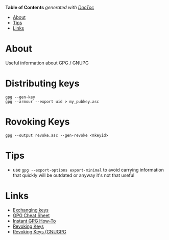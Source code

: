 <!-- START doctoc generated TOC please keep comment here to allow auto update -->
<!-- DON'T EDIT THIS SECTION, INSTEAD RE-RUN doctoc TO UPDATE -->
**Table of Contents**  *generated with [DocToc](https://github.com/thlorenz/doctoc)*

- [About](#about)
- [Tips](#tips)
- [Links](#links)

<!-- END doctoc generated TOC please keep comment here to allow auto update -->

# About
Useful information about GPG / GNUPG

# Distributing keys

```
gpg --gen-key
gpg --armour --export uid > my_pubkey.asc
```

# Rovoking Keys

```
gpg --output revoke.asc --gen-revoke <mkeyid>
```

# Tips

* use `gpg --export-options export-minimal` to avoid carrying information that quickly will be outdated or anyway it's not that useful

# Links

* [Exchanging keys](https://www.gnupg.org/gph/en/manual/x56.html)
* [GPG Cheat Sheet](http://irtfweb.ifa.hawaii.edu/~lockhart/gpg/gpg-cs.html)
* [Instant GPG How-To](http://homepages.inf.ed.ac.uk/da/id/gpg-howto.shtml)
* [Revoking Keys](https://www.hackdiary.com/2004/01/18/revoking-a-gpg-key/)
* [Revoking Keys (GNUGPG](https://www.gnupg.org/gph/en/manual/c14.html)
